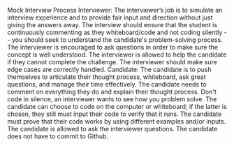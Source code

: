 Mock Interview Process
Interviewer:
The interviewer’s job is to simulate an interview experience and to provide fair input and direction without just giving the answers away. 
The interview should ensure that the student is continuously commenting as they whiteboard/code and not coding silently -- you should seek to understand the candidate's problem-solving process.
The interviewer is encouraged to ask questions in order to make sure the concept is well understood.
The interviewer is allowed to help the candidate if they cannot complete the challenge.
The interviewer should make sure edge cases are correctly handled. 
Candidate:
The candidate is to push themselves to articulate their thought process, whiteboard, ask great questions, and manage their time effectively.
The candidate needs to comment on everything they do and explain their thought process. Don't code in silence, an interviewer wants to see how you problem solve.
The candidate can choose to code on the computer or whiteboard; if the latter is chosen, they still must input their code to verify that it runs.
The candidate must prove that their code works by using different examples and/or inputs.
The candidate is allowed to ask the interviewer questions.
The candidate does not have to commit to Github.